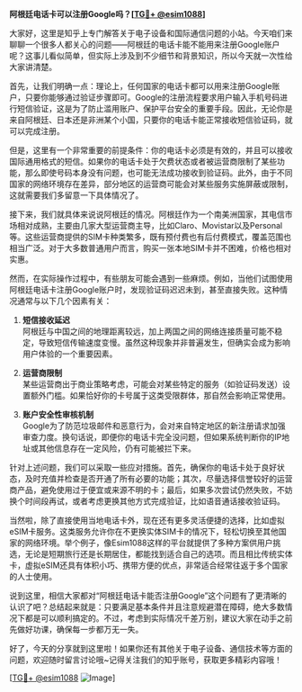 **阿根廷电话卡可以注册Google吗？[[TG💪+ @esim1088](https://t.me/s/esim1088)]**

大家好，这里是知乎上专门解答关于电子设备和国际通信问题的小站。今天咱们来聊聊一个很多人都关心的问题——阿根廷的电话卡能不能用来注册Google账户呢？这事儿看似简单，但实际上涉及到不少细节和背景知识，所以今天就一次性给大家讲清楚。

首先，让我们明确一点：理论上，任何国家的电话卡都可以用来注册Google账户，只要你能够通过验证步骤即可。Google的注册流程要求用户输入手机号码进行短信验证，这是为了防止滥用账户、保护平台安全的重要手段。因此，无论你是来自阿根廷、日本还是非洲某个小国，只要你的电话卡能正常接收短信验证码，就可以完成注册。

但是，这里有一个非常重要的前提条件：你的电话卡必须是有效的，并且可以接收国际通用格式的短信。如果你的电话卡处于欠费状态或者被运营商限制了某些功能，那么即使号码本身没有问题，也可能无法成功接收到验证码。此外，由于不同国家的网络环境存在差异，部分地区的运营商可能会对某些服务实施屏蔽或限制，这就需要我们多留意一下具体情况了。

接下来，我们就具体来说说阿根廷的情况。阿根廷作为一个南美洲国家，其电信市场相对成熟，主要由几家大型运营商主导，比如Claro、Movistar以及Personal等。这些运营商提供的SIM卡种类繁多，既有预付费也有后付费模式，覆盖范围也相当广泛。对于大多数普通用户而言，购买一张本地SIM卡并不困难，价格也相对实惠。

然而，在实际操作过程中，有些朋友可能会遇到一些麻烦。例如，当他们试图使用阿根廷电话卡注册Google账户时，发现验证码迟迟未到，甚至直接失败。这种情况通常与以下几个因素有关：

1. **短信接收延迟**  
   阿根廷与中国之间的地理距离较远，加上两国之间的网络连接质量可能不稳定，导致短信传输速度变慢。虽然这种现象并非普遍发生，但确实会成为影响用户体验的一个重要因素。

2. **运营商限制**  
   某些运营商出于商业策略考虑，可能会对某些特定的服务（如验证码发送）设置额外门槛。如果恰好你的卡号属于这类受限群体，那自然会影响正常使用。

3. **账户安全性审核机制**  
   Google为了防范垃圾邮件和恶意行为，会对来自特定地区的新注册请求加强审查力度。换句话说，即便你的电话卡完全没问题，但如果系统判断你的IP地址或其他信息存在一定风险，仍有可能被拦下来。

针对上述问题，我们可以采取一些应对措施。首先，确保你的电话卡处于良好状态，及时充值并检查是否开通了所有必要的功能；其次，尽量选择信誉较好的运营商产品，避免使用过于便宜或来源不明的卡；最后，如果多次尝试仍然失败，不妨换个时间段再试，或者考虑更换其他方式完成验证，比如语音通话接收验证码。

当然啦，除了直接使用当地电话卡外，现在还有更多灵活便捷的选择，比如虚拟eSIM卡服务。这类服务允许你在不更换实体SIM卡的情况下，轻松切换至其他国家的网络环境。举个例子，像Esim1088这样的平台就提供了多种方案供用户挑选，无论是短期旅行还是长期居住，都能找到适合自己的选项。而且相比传统实体卡，虚拟eSIM还具有体积小巧、携带方便的优点，非常适合经常往返于多个国家的人士使用。

说到这里，相信大家都对“阿根廷电话卡能否注册Google”这个问题有了更清晰的认识了吧？总结起来就是：只要满足基本条件并且注意规避潜在障碍，绝大多数情况下都是可以顺利搞定的。不过，考虑到实际情况千差万别，建议大家在动手之前先做好功课，确保每一步都万无一失。

好了，今天的分享就到这里啦！如果你还有其他关于电子设备、通信技术等方面的问题，欢迎随时留言讨论哦~记得关注我们的知乎账号，获取更多精彩内容哦！

[[TG💪+ @esim1088](https://t.me/s/esim1088) ![Image](https://i.postimg.cc/4NQfJmqS/Snipaste-2025-05-13-00-14-12.png)]